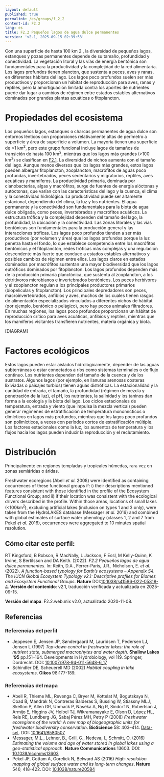 ```yaml
---
layout: default
published: true
permalink: /es/groups/f_2_2
content-id: F2.2
lang: es
title: F2.2 Pequeños lagos de agua dulce permanentes
version: 'v2.1, 2025-09-15 02:39:53'
---
```


Con una superficie de hasta 100 km
2
, la diversidad de pequeños lagos, estanques y pozas permanentes depende de su tamaño, profundidad y conectividad. La vegetación litoral y las vías de energía bentónica son fundamentales para la productividad y la complejidad de la red alimentaria. Los lagos profundos tienen plancton, que sustenta a peces, aves y ranas, en diferentes hábitats del lago. Los lagos poco profundos suelen ser más productivos y proporcionan un hábitat de reproducción para aves, ranas y reptiles, pero la amortiguación limitada contra los aportes de nutrientes puede dar lugar a cambios de régimen entre estados estables alternativos dominados por grandes plantas acuáticas o fitoplancton.

# Propiedades del ecosistema
 
Los pequeños lagos, estanques o charcas permanentes de agua dulce son entornos lénticos con proporciones relativamente altas de perímetro a superficie y área de superficie a volumen. La mayoría tienen una superficie de <1 km<sup>2</sup>, pero este grupo funcional incluye lagos de tamaños de transición de hasta 100 km<sup>2</sup>, mientras que los lagos más grandes (>100 km<sup>2</sup>) se clasifican en [F2.1](/explore/groups/F2.1). La diversidad de nichos aumenta con el tamaño del lago. Aunque menos diversos que los lagos más grandes, estos lagos pueden albergar fitoplancton, zooplancton, macrófitos de aguas poco profundas, invertebrados, peces sedentarios y migratorios, reptiles, aves acuáticas y mamíferos. La productividad primaria, dominada por cianobacterias, algas y macrófitos, surge de fuentes de energía alóctonas y autóctonas, que varían con las características del lago y la cuenca, el clima y la conectividad hidrológica. La productividad puede ser altamente estacional, dependiendo del clima, la luz y los nutrientes. El agua permanente y la conectividad son fundamentales para la biota de agua dulce obligada, como peces, invertebrados y macrófitos acuáticos. La estructura trófica y la complejidad dependen del tamaño del lago, la profundidad, la ubicación y la conectividad. Las zonas litorales y las vías bentónicas son fundamentales para la producción general y las interacciones tróficas. Los lagos poco profundos tienden a ser más productivos (por volumen y área) que los lagos profundos porque la luz penetra hasta el fondo, lo que establece competencia entre los macrófitos bentónicos y el fitoplancton, redes tróficas más complejas y una regulación descendente más fuerte que conduce a estados estables alternativos y posibles cambios de régimen entre ellos. Los lagos claros en estados dominados por macrófitos sustentan una mayor biodiversidad que los lagos eutróficos dominados por fitoplancton. Los lagos profundos dependen más de la producción primaria planctónica, que sustenta al zooplancton, a los detritívoros microbianos e invertebrados bentónicos. Los peces herbívoros y el zooplancton regulan a los principales productores primarios (biopelículas y fitoplancton). Los principales depredadores son peces, macroinvertebrados, anfibios y aves, muchos de los cuales tienen rasgos de alimentación especializados vinculados a diferentes nichos de hábitat (por ejemplo, bentónico o pelágico), pero hay pocos animales filtradores. En muchas regiones, los lagos poco profundos proporcionan un hábitat de reproducción crítico para aves acuáticas, anfibios y reptiles, mientras que los mamíferos visitantes transfieren nutrientes, materia orgánica y biota.

[DIAGRAM]

# Factores ecológicos
 
Estos lagos pueden estar aislados hidrológicamente, depender de las aguas subterráneas o estar conectados a ríos como sistemas terminales o de flujo continuo. Los nutrientes dependen del tamaño de la cuenca y de los sustratos. Algunos lagos (por ejemplo, en llanuras arenosas costeras lixiviadas o paisajes turbios) tienen aguas distróficas. La estacionalidad y la cantidad de entrada, el tamaño, la profundidad (régimen de mezcla y penetración de la luz), el pH, los nutrientes, la salinidad y los taninos dan forma a la ecología y la biota del lago. Los ciclos estacionales de temperatura, entrada y viento (que impulsa la mezcla vertical) pueden generar regímenes de estratificación de temperatura monomícticos o dimícticos en lagos más profundos, mientras que los lagos poco profundos son polimícticos, a veces con períodos cortos de estratificación múltiple. Los factores estacionales como la luz, los aumentos de temperatura y los flujos hacia los lagos pueden inducir la reproducción y el reclutamiento.
 
# Distribución
 
Principalmente en regiones templadas y tropicales húmedas, rara vez en zonas semiáridas o áridas.

Freshwater ecoregions (Abell _et al._ 2008) were identified as containing occurrences of these functional groups if: i) their descriptions mentioned features consistent with those identified in the profile of the Ecosystem Functional Group; and ii) if their location was consistent with the ecological drivers described in the profile. Within those areas, locations of small lakes (<100km<sup>2</sup>), excluding artificial lakes (inclusion on types 1 and 3 only), were taken from the HydroLAKES database (Messager _et al._ 2016) and combined with global estimates of surface water phenology (classes 1, 2 and 7 from Pekel _et al._ 2016), occurrences were aggregated to 10 minutes spatial resolution.

## Cómo citar este perfil:

RT Kingsford, B Robson, R MacNally, L Jackson, F Essl, M Kelly-Quinn, K Irvine, S Bertilsson and DA Keith. (2022). *F2.2 Pequeños lagos de agua dulce permanentes*. In: Keith, D.A., Ferrer-Paris, J.R., Nicholson, E. *et al.* (2022). *A function-based typology for Earth’s ecosystems – Appendix S4. The IUCN Global Ecosystem Typology v2.1: Descriptive profiles for Biomes and Ecosystem Functional Groups*. **Nature** DOI:[10.1038/s41586-022-05318-4](https://doi.org/10.1038/s41586-022-05318-4).
**Versión del contenido**: v2.1, traducción verificada y actualizada en 2025-09-15.

**Versión del mapa**: F2.2.web.mix v2.0, actualizado 2020-11-08.

## Referencias

### Referencias del perfil
* Jeppesen E, Jensen JP, Søndergaard M, Lauridsen T, Pedersen LJ, Jensen L  (1997) *Top-down control in freshwater lakes: the role of nutrient state, submerged macrophytes and water depth*. **Shallow Lakes '95** pp.151–164. Developments in Hydrobiology, vol 119. Springer, Dordrecht. DOI: [10.1007/978-94-011-5648-6_17](http://doi.org/10.1007/978-94-011-5648-6_17)
* Schindler DE, Scheuerell MD  (2002) *Habitat coupling in lake ecosystems*. **Oikos** 98:177-189.

### Referencias del mapa
* Abell R, Thieme ML, Revenga C, Bryer M, Kottelat M, Bogutskaya N, Coad B, Mandrak N, Contreras Balderas S, Bussing W, Stiassny MLJ, Skelton P, Allen GR, Unmack P, Naseka A, Ng R, Sindorf N, Robertson J, Armijo E, Higgins JV, Heibel TJ, Wikramanayake E, Olson D, López HL, Reis RE, Lundberg JG, Sabaj Pérez MH, Petry P  (2008) *Freshwater ecoregions of the world: A new map of biogeographic units for freshwater biodiversity conservation*. **BioScience** 58: 403–414. [Data-set](http://www.feow.org). DOI: [10.1641/B580507](http://doi.org/10.1641/B580507)
* Messager, M.L., Lehner, B., Grill, G., Nedeva, I., Schmitt, O.  (2016) *Estimating the volume and age of water stored in global lakes using a geo-statistical approach*. **Nature Communications** 13603. DOI: [10.1038/ncomms13603](http://doi.org/10.1038/ncomms13603)
* Pekel JF, Cottam A, Gorelick N, Belward AS (2016) *High-resolution mapping of global surface water and its long-term changes*. **Nature** 540, 418-422. DOI: [10.1038/nature20584](http://doi.org/10.1038/nature20584)

